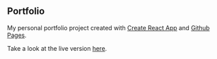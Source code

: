 ## Portfolio

My personal portfolio project created with [Create React App](https://github.com/facebook/create-react-app) and [Github Pages](https://pages.github.com/).

Take a look at the live version [here](https://racheltwq.github.io/portfolio).

